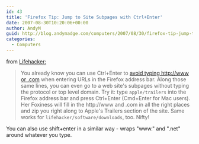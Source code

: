 ```yaml
---
id: 43
title: 'Firefox Tip: Jump to Site Subpages with Ctrl+Enter'
date: 2007-08-30T10:20:06+00:00
author: AndyM
guid: http://blog.andymadge.com/computers/2007/08/30/firefox-tip-jump-to-site-subpages-with-ctrlenter/
categories:
  - Computers
---
```

from [Lifehacker:](http://lifehacker.com/software/firefox-tip/jump-to-site-subpages-with-ctrl%252Benter-294704.php)

> You already know you can use Ctrl+Enter to [avoid typing http://www or .com](http://lifehacker.com/software/shortcut-screencast-contest/never-type-httpwww-or-com-again-274712.php) when entering URLs in the Firefox address bar. Along those same lines, you can even go to a web site's subpages without typing the protocol or top level domain. Try it: type `apple/trailers` into the Firefox address bar and press Ctrl+Enter (Cmd+Enter for Mac users). Her Foxiness will fill in the http://www and .com in all the right places and zip you right along to Apple's Trailers section of the site. Same works for `lifehacker/software/downloads`, too. Nifty!

You can also use shift+enter in a similar way - wraps "www." and ".net" around whatever you type.